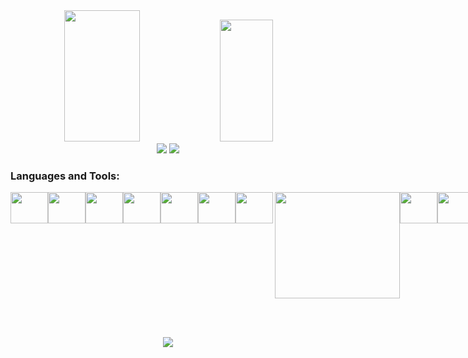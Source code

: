 <!-- <img width=100% src="https://capsule-render.vercel.app/api?type=waving&color=A9A9A9&height=120&section=header"/>

[![Typing SVG](https://readme-typing-svg.herokuapp.com/?color=A9A9A9&size=35&center=true&vCenter=true&width=1000&lines=HELLO,+My+name+is+Ângelo;I'm+from+Brazil;Be+Welcome!)](https://git.io/typing-svg) -->

<div align="center">
  <img width="49%" height="210px" src="https://github-readme-stats.vercel.app/api?username=AngeloCarnevale&hide_border=true&show_icons=true&title_color=C0C0C0&text_color=C0C0C0&bg_color=0d1117&hide=html,css">
  <img width="41%" height="195px"src="https://github-readme-stats.vercel.app/api/top-langs/?username=AngeloCarnevale&layout=compact&hide_border=true&title_color=C0C0C0&height=120&text_color=C0C0C0&bg_color=0d1117&langs_count=7&count-private=true&hide=html,css,Hack,Handlebars,Shell">
</div>

<div align="center"> 
  <a href = "mailto:angelo.carnevale@hotmail.com"><img src="https://img.shields.io/badge/-Outlook-%23333?style=for-the-badge&logo=gmail&logoColor=white" target="_blank"></a>
  <a href="https://www.linkedin.com/in/ângelo-carnevale-649ba2229/" target="_blank"><img src="https://img.shields.io/badge/-LinkedIn-%230077B5?style=for-the-badge&logo=linkedin&logoColor=white" target="_blank"></a> 
</div>

<h3 align="left">Languages and Tools:</h3>

<div style="display: flex"><br>
  <img align="center" height="50" width="60" img src="https://cdn.jsdelivr.net/gh/devicons/devicon/icons/java/java-original.svg" />
  <img align="center" height="50" width="60" img src="https://cdn.jsdelivr.net/gh/devicons/devicon/icons/python/python-original.svg" />
  <img align="center" height="50" width="60" img src="https://cdn.jsdelivr.net/gh/devicons/devicon/icons/html5/html5-original.svg" />
  <img align="center" height="50" width="60" img src="https://cdn.jsdelivr.net/gh/devicons/devicon/icons/css3/css3-original.svg" />
  <img align="center" height="50" width="60" img src="https://cdn.jsdelivr.net/gh/devicons/devicon/icons/raspberrypi/raspberrypi-original.svg" />
  <img align="center" height="50" width="60" img src="https://cdn.jsdelivr.net/gh/devicons/devicon/icons/arduino/arduino-original.svg" />
  <img align="center" height="50" width="60" img src="https://cdn.jsdelivr.net/gh/devicons/devicon/icons/figma/figma-original.svg" />
  <img align= "right" width="200" height="170" src="chainsaw.gif">
  <img align="center" height="50" width="60" img src="https://cdn.jsdelivr.net/gh/devicons/devicon/icons/vscode/vscode-original.svg" /><br>
  <img align="center" height="50" width="60" img src="https://cdn.jsdelivr.net/gh/devicons/devicon/icons/javascript/javascript-plain.svg" />
  <img align="center" height="50" width="60" img src="https://cdn.jsdelivr.net/gh/devicons/devicon/icons/git/git-original.svg" />
  <img align="center" height="60" width="70" img src="https://cdn.jsdelivr.net/gh/devicons/devicon/icons/nodejs/nodejs-original-wordmark.svg" />
  <img align="center" height="50" width="60" img src="https://cdn.jsdelivr.net/gh/devicons/devicon/icons/nextjs/nextjs-original.svg" />
  <img align="center" height="50" width="60" img src="https://cdn.jsdelivr.net/gh/devicons/devicon/icons/mysql/mysql-original-wordmark.svg" />
  <img align="center" height="50" width="60" img src="https://cdn.jsdelivr.net/gh/devicons/devicon/icons/django/django-plain.svg" />
  <img align="center" height="50" width="60" img src="https://cdn.jsdelivr.net/gh/devicons/devicon/icons/linux/linux-original.svg"/>
</div>

<br><br>

<div align="center">
<!--    <img src="https://github.com/AngeloCarnevale/AngeloCarnevale/blob/output/github-snake-dark.svg" /> -->
   <img src="[https://github.com/AngeloCarnevale/AngeloCarnevale/blob/output/github-snake-dark.svg](http://github-profile-summary-cards.vercel.app/api/cards/profile-details?username=AngeloCarnevale&theme=monokai)" />
</div>
<!--![My scrobbles](https://lastfm-recently-played.vercel.app/api?user=tiaomakemehappy&count=3&width=1000)-->

<!-- <img width=100% src="https://capsule-render.vercel.app/api?type=waving&color=A9A9A9&height=120&section=footer"/> -->
